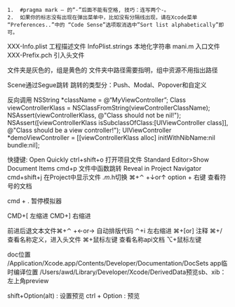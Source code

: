 	1.	#pragma mark — 的“-”后面不能有空格, 技巧：连写两个-。
	2.	如果你的标志没有出现在弹出菜单中，比如没有分隔线出现，请在Xcode菜单 “Preferences..”中的 “Code Sense”选项取消选中”Sort list alphabetically”即可。



XXX-Info.plist		工程描述文件
InfoPlist.strings		本地化字符串
mani.m				入口文件
XXX-Prefix.pch		引入头文件

文件夹是灰色的，组是黄色的
文件夹中路径需要指明，组中资源不用指出路径


Scene通过Segue跳转
跳转的类型分：Push、Modal、Popover和自定义


反向调用
NSString *className = @“MyViewController”;
Class viewControllerKlass = NSClassFromString(viewControllerClassName);
NSAssert(viewControllerKlass, @"Class should not be nil!");
NSAssert([viewControllerKlass isSubclassOfClass:[UIViewController class]], @"Class should be a view controller!");
UIViewController *demoViewController = [[viewControllerKlass alloc] initWithNibName:nil bundle:nil];







快捷键:
Open Quickly 			        ctrl+shift+o	打开项目文件
Standard Editor>Show Document Items  cmd+p          文件中函数跳转
Reveal in Project Navigator                 cmd+shift+j  在Project中显示文件
*.m*.h切换 ⌘+⌃ +↓or↑
option + 右键 查看符号的文档

cmd + .  暂停模拟器

CMD+[     左缩进
CMD+]     右缩进


前进后退文本文件⌘+⌃ +←or→
自动排版代码 ⌃+i
左右缩进 ⌘+[or]
注释 ⌘+/
查看名称定义，进入头文件 ⌘+鼠标左键
查看名称api文档 ⌥+鼠标左键




doc位置
/Application/Xcode.app/Contents/Developer/Documentation/DocSets
app临时编译位置
/Users/awd/Library/Developer/Xcode/DerivedData预览sb、xib：
左上角preview



shift+Option(alt) : 设置预览
ctrl + Option : 预览
